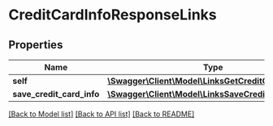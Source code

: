 # CreditCardInfoResponseLinks

## Properties
Name | Type | Description | Notes
------------ | ------------- | ------------- | -------------
**self** | [**\Swagger\Client\Model\LinksGetCreditCardInfoLink**](LinksGetCreditCardInfoLink.md) |  | 
**save_credit_card_info** | [**\Swagger\Client\Model\LinksSaveCreditCardInfoLink**](LinksSaveCreditCardInfoLink.md) |  | 

[[Back to Model list]](../README.md#documentation-for-models) [[Back to API list]](../README.md#documentation-for-api-endpoints) [[Back to README]](../README.md)


